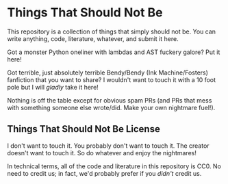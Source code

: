 # Things That Should Not Be

This repository is a collection of things that simply should not be. You can write anything, code, literature, whatever, and submit it here.

Got a monster Python oneliner with lambdas and AST fuckery galore? Put it here!

Got terrible, just absolutely terrible Bendy/Bendy (Ink Machine/Fosters) fanfiction that you want to share? I wouldn't want to touch it with a 10 foot pole but I will *gladly* take it here!

Nothing is off the table except for obvious spam PRs (and PRs that mess with something someone else wrote/did. Make your own nightmare fuel!).

## Things That Should Not Be License

I don't want to touch it. You probably don't want to touch it. The creator doesn't want to touch it. So do whatever and enjoy the nightmares!

In technical terms, all of the code and literature in this repository is CC0. No need to credit us; in fact, we'd probably prefer if you *didn't* credit us.
